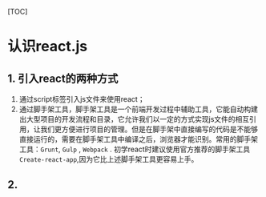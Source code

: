 [TOC]

# 认识react.js

## 1. 引入react的两种方式

1. 通过script标签引入js文件来使用react；
2. 通过脚手架工具，脚手架工具是一个前端开发过程中辅助工具，它能自动构建出大型项目的开发流程和目录，它允许我们以一定的方式实现js文件的相互引用，让我们更方便进行项目的管理。但是在脚手架中直接编写的代码是不能够直接运行的，需要在脚手架工具中编译之后，浏览器才能识别。常用的脚手架工具：`Grunt`, `Gulp` , `Webpack` . 初学react时建议使用官方推荐的脚手架工具`Create-react-app`,因为它比上述脚手架工具更容易上手。

## 2.





